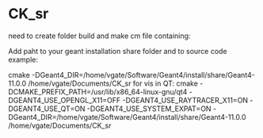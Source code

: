 # CK_sr

need to create folder build and make cm file containing:

Add paht to your geant installation share folder and to source code example:

cmake -DGeant4_DIR=/home/vgate/Software/Geant4/install/share/Geant4-11.0.0 /home/vgate/Documents/CK_sr
for vis in QT:
cmake -DCMAKE_PREFIX_PATH=/usr/lib/x86_64-linux-gnu/qt4 -DGEANT4_USE_OPENGL_X11=OFF -DGEANT4_USE_RAYTRACER_X11=ON -DGEANT4_USE_QT=ON -DGEANT4_USE_SYSTEM_EXPAT=ON -DGeant4_DIR=/home/vgate/Software/Geant4/install/share/Geant4-11.0.0 /home/vgate/Documents/CK_sr
